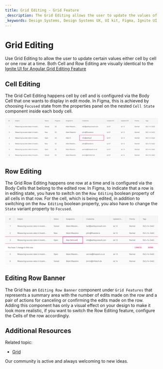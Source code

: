 ```yaml
---
title: Grid Editing - Grid Feature
_description: The Grid Editing allows the user to update the values of the records displayed in the Grid.
_keywords: Design Systems, Design Systems UX, UI kit, Figma, Ignite UI for Angular, Figma to Angular, Angular, Angular Design System, Export code from Figma, Design Kits for Angular, Figma HTML, Figma to HTML, Figma UI kits
---
```


# Grid Editing

Use Grid Editing to allow the user to update certain values either cell by cell or one row at a time. Both Cell and Row Editing are visually identical to the [Ignite UI for Angular Grid Editing Feature](https://www.infragistics.com/products/ignite-ui-angular/angular/components/grid/editing.html)

## Cell Editing

The Grid Cell Editing happens cell by cell and is configured via the Body Cell that one wants to display in edit mode. In Figma, this is achieved by choosing `Focused` state from the properties panel on the nested `Cell State` component inside each body cell.

<img class="responsive-img" src="../images/grid_cell_edit.png" srcset="../images/grid_cell_edit@2x.png 2x" />

## Row Editing

The Grid Row Editing happens one row at a time and is configured via the Body Cells that belong to the edited row. In Figma, to indicate that a row is in editing state, you have to switch on the `Row Editing` boolean property of all cells in that row. For the cell, which is being edited, in addition to switching on the `Row Editing` boolean property, you also have to change the `State` variant property to `Focused`.

<img class="responsive-img" src="../images/grid_row_edit.png" srcset="../images/grid_row_edit@2x.png 2x" />

## Editing Row Banner

The Grid has an `Editing Row Banner` component under `Grid Features` that represents a summary area with the number of edits made on the row and a pair of actions for canceling or confirming the edits made on the row. Adding this component has only a visual effect on your design to make it look more realistic, if you want to switch the Row Editing feature, configure the Cells of the row accordingly.

## Additional Resources

Related topic:

- [Grid](grid.md)
  <div class="divider--half"></div>

Our community is active and always welcoming to new ideas.
